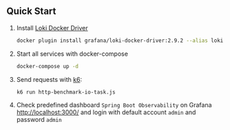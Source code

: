 ## Quick Start

1. Install [Loki Docker Driver](https://grafana.com/docs/loki/latest/clients/docker-driver/)

   ```bash
   docker plugin install grafana/loki-docker-driver:2.9.2 --alias loki --grant-all-permissions
   ```

2. Start all services with docker-compose

   ```bash
   docker-compose up -d
   ```

3. Send requests with [k6](https://k6.io/):

    ```bash
   k6 run http-benchmark-io-task.js
   ```

4. Check predefined dashboard ```Spring Boot Observability``` on Grafana [http://localhost:3000/](http://localhost:3000/) and login with default account ```admin``` and password ```admin```
